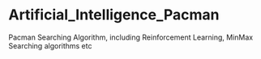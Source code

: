 # Artificial_Intelligence_Pacman
Pacman Searching Algorithm, including Reinforcement Learning, MinMax Searching algorithms etc
